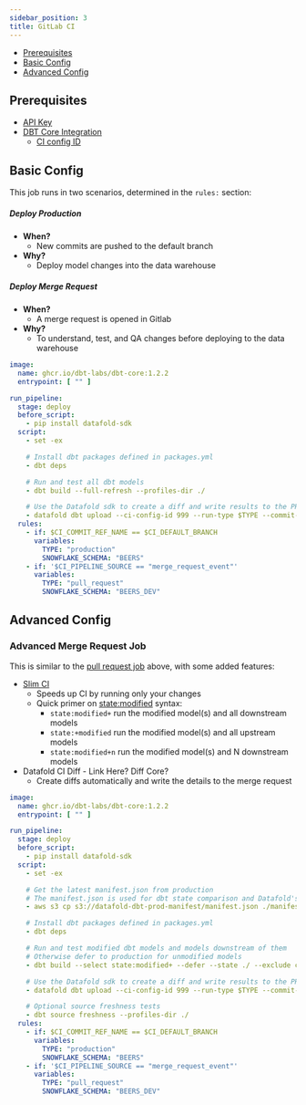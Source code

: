 ```yaml
---
sidebar_position: 3
title: GitLab CI
---
```

* [Prerequisites](gitlab_ci.md#prerequisites)
* [Basic Config](gitlab_ci.md#basic-config)
* [Advanced Config](gitlab_ci.md#advanced-config)

## Prerequisites
- [API Key](/integrations/orchestration/datafold_sdk/configuration.md#generate-a-datafold-api-key)
- [DBT Core Integration](/integrations/orchestration/dbt_core/prerequisites.md)
  - [CI config ID](/integrations/orchestration/dbt_core/configuration.md#next-steps)

## Basic Config

This job runs in two scenarios, determined in the `rules:` section:
##### Deploy Production
* **When?**
  * New commits are pushed to the default branch
* **Why?**
  * Deploy model changes into the data warehouse
##### Deploy Merge Request
* **When?**
    * A merge request is opened in Gitlab
* **Why?**
    * To understand, test, and QA changes before deploying to the data warehouse

```yml
image:
  name: ghcr.io/dbt-labs/dbt-core:1.2.2
  entrypoint: [ "" ]

run_pipeline:
  stage: deploy
  before_script:
    - pip install datafold-sdk
  script:
    - set -ex

    # Install dbt packages defined in packages.yml
    - dbt deps

    # Run and test all dbt models
    - dbt build --full-refresh --profiles-dir ./

    # Use the Datafold sdk to create a diff and write results to the PR
    - datafold dbt upload --ci-config-id 999 --run-type $TYPE --commit-sha $CI_COMMIT_SHA
  rules:
    - if: $CI_COMMIT_REF_NAME == $CI_DEFAULT_BRANCH
      variables:
        TYPE: "production"
        SNOWFLAKE_SCHEMA: "BEERS"
    - if: '$CI_PIPELINE_SOURCE == "merge_request_event"'
      variables:
        TYPE: "pull_request"
        SNOWFLAKE_SCHEMA: "BEERS_DEV" 
```

## Advanced Config

### Advanced Merge Request Job
This is similar to the [pull request job](github_actions.md#pull-request-job) above, with some added features:
* [Slim CI](https://docs.getdbt.com/docs/dbt-cloud/using-dbt-cloud/cloud-enabling-continuous-integration#configuring-a-dbt-cloud-ci-job)
    * Speeds up CI by running only your changes
    * Quick primer on [state:modified](https://docs.getdbt.com/reference/node-selection/methods#the-state-method) syntax:
        * `state:modified+` run the modified model(s) and all downstream models
        * `state:+modified` run the modified model(s) and all upstream models
        * `state:modified+n` run the modified model(s) and N downstream models
* Datafold CI Diff - Link Here? Diff Core?
    * Create diffs automatically and write the details to the merge request

```yml
image:
  name: ghcr.io/dbt-labs/dbt-core:1.2.2
  entrypoint: [ "" ]

run_pipeline:
  stage: deploy
  before_script:
    - pip install datafold-sdk
  script:
    - set -ex

    # Get the latest manifest.json from production
    # The manifest.json is used for dbt state comparison and Datafold's diff comparison
    - aws s3 cp s3://datafold-dbt-prod-manifest/manifest.json ./manifest.json

    # Install dbt packages defined in packages.yml
    - dbt deps

    # Run and test modified dbt models and models downstream of them
    # Otherwise defer to production for unmodified models
    - dbt build --select state:modified+ --defer --state ./ --exclude config.materialized:snapshot --profiles-dir ./

    # Use the Datafold sdk to create a diff and write results to the PR
    - datafold dbt upload --ci-config-id 999 --run-type $TYPE --commit-sha $CI_COMMIT_SHA

    # Optional source freshness tests
    - dbt source freshness --profiles-dir ./
  rules:
    - if: $CI_COMMIT_REF_NAME == $CI_DEFAULT_BRANCH
      variables:
        TYPE: "production"
        SNOWFLAKE_SCHEMA: "BEERS"
    - if: '$CI_PIPELINE_SOURCE == "merge_request_event"'
      variables:
        TYPE: "pull_request"
        SNOWFLAKE_SCHEMA: "BEERS_DEV" 
```
